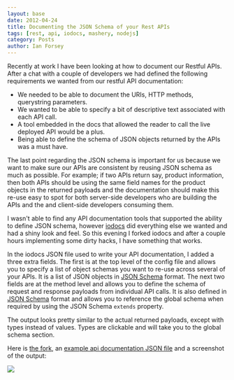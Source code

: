 ```yaml
---
layout: base
date: 2012-04-24
title: Documenting the JSON Schema of your Rest APIs
tags: [rest, api, iodocs, mashery, nodejs]
category: Posts
author: Ian Forsey
---
```


Recently at work I have been looking at how to document our Restful APIs. After a chat with a couple of developers we had defined the following requirements we wanted from our restful API documentation:
 
 * We needed to be able to document the URIs, HTTP methods, querystring parameters.
 * We wanted to be able to specify a bit of descriptive text associated with each API call.
 * A tool embedded in the docs that allowed the reader to call the live deployed API would be a plus.
 * Being able to define the schema of JSON objects returned by the APIs was a must have.

The last point regarding the JSON schema is important for us because we want to make sure our APIs are consistent by reusing JSON schema as much as possible. For example; if two APIs return say, product information, then both APIs should be using the same field names for the product objects in the returned payloads and the documentation should make this re-use easy to spot for both server-side developers who are building the APIs and the and client-side developers consuming them. 

I wasn't able to find any API documentation tools that supported the ability to define JSON schema, however [iodocs](https://github.com/mashery/iodocs) did everything else we wanted and had a shiny look and feel. So this evening I forked iodocs and after a couple hours implementing some dirty hacks, I have something that works. 

In the iodocs JSON file used to write your API documentation, I added a three extra fields. The first is at the top level of the config file and allows you to specify a list of object schemas you want to re-use across several of your APIs. It is a list of JSON objects in [JSON Schema](http://en.wikipedia.org/wiki/JSON#Schema) format. The next two fields are at the method level and allows you to define the schema of request and response payloads from individual API calls. It is also defined in [JSON Schema](http://en.wikipedia.org/wiki/JSON#Schema) format and allows you to reference the global schema when required by using the JSON Schema `extends` property.

The output looks pretty similar to the actual returned payloads, except with types instead of values. Types are clickable and will take you to the global schema section. 

Here is [the fork](https://github.com/theon/iodocs), an [example api documentation JSON file](https://github.com/theon/iodocs/blob/master/public/data/zoo.json) and a screenshot of the output:

<div class="central-section">
    <img src="https://lh5.googleusercontent.com/-HPjmeWGOprU/T5iNFrlWEvI/AAAAAAAACcA/hN6dyUlNc28/s732/iodocs-json-schema2.png" />
</div>